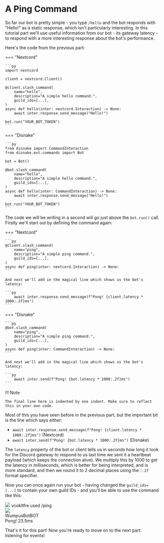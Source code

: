 # A Ping Command

So far our bot is pretty simple - you type `/hello` and the bot responds with "Hello!" as a static response, which isn't particularly interesting. In this tutorial part we'll use useful information from our bot - its gateway latency - to respond with a more interesting response about the bot's performance.

Here's the code from the previous part:

=== "Nextcord"

    ```py
    import nextcord

    client = nextcord.Client()

    @client.slash_command(
        name="hello",
        description="A simple hello command.",
        guild_ids=[...],
    )
    async def hello(inter: nextcord.Interaction) -> None:
        await inter.response.send_message("Hello!")

    bot.run("YOUR_BOT_TOKEN")
    ```

=== "Disnake"

    ```py
    from disnake import CommandInteraction
    from disnake.ext.commands import Bot

    bot = Bot()

    @bot.slash_command(
        name="hello",
        description="A simple hello command.",
        guild_ids=[...],
    )
    async def hello(inter: CommandInteraction) -> None:
        await inter.response.send_message("Hello!")

    bot.run("YOUR_BOT_TOKEN")
    ```

The code we will be writing in a second will go just above the `bot.run()` call. Firstly we'll start out by defining the command again:

=== "Nextcord"

    ```py
    @client.slash_command(
        name="ping",
        description="A simple ping command.",
        guild_ids=[...],
    )
    async def ping(inter: nextcord.Interaction) -> None:
    ```

    And next we'll add in the magical line which shows us the bot's latency:

    ```py
        await inter.response.send_message(f"Pong! {client.latency * 1000:.2f}ms")
    ```

=== "Disnake"

    ```py
    @bot.slash_command(
        name="ping",
        description="A simple ping command.",
        guild_ids=[...],
    )
    async def ping(inter: CommandInteraction) -> None:
    ```

    And next we'll add in the magical line which shows us the bot's latency:

    ```py
        await inter.send(f"Pong! {bot.latency * 1000:.2f}ms")
    ```

!!! Note

    The final line here is indented by one indent. Make sure to reflect this in your own code.

Most of this you have seen before in the previous part, but the important bit is the line which says either:

- `await inter.response.send_message(f"Pong! {client.latency * 1000:.2f}ms")` (Nextcord)
- `await inter.send(f"Pong! {bot.latency * 1000:.2f}ms")` (Disnake)

The `latency` property of the bot or client tells us in seconds how long it took for the Discord gateway to respond to us last time we sent it a heartbeat payload (which keeps the connection alive). We multiply this by 1000 to get the latency in milliseconds, which is better for being interpreted, and is more standard, and then we round it to 2 decimal places using the `:.2f` format specifier.

Now you can once again run your bot - having changed the `guild_ids=[...]` to contain your own guild IDs - and you'll be able to use the command like this:

<!-- This was auto-generated by tools/messages.py! Do not touch by hand! -->
<div class="d-msg">

<div class="d-msg-slash">
    <div class="d-msg-slash-arr"></div>
    <div class="d-msg-slash-author">
        <img src="https://cdn.discordapp.com/avatars/297045071457681409/838a52d60f325b796a7b3a4927bac943.png?size=1024">
        vcokltfre
        <span class="d-msg-slash-used">used</span>
        <span class="d-msg-slash-command">/ping</span>
    </div>
</div>

<div class="d-msg-body">
    <div class="d-msg-author-pfp">
        <img src="https://cdn.discordapp.com/avatars/689160870143590621/74ddebbc9161ddcee9f4f4f3e25e22fa.png">
    </div>
    <div class="d-msg-main">
        <div class="d-msg-author-name">
            WumpusBot<span class="d-msg-author-bot">BOT</span>
        </div>
        <div class="d-msg-content">
            Pong! 23.5ms
        </div>
    </div>
</div>
</div>

That's it for this part! Now you're ready to move on to the next part: listening for events!
